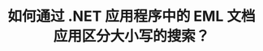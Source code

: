 ---
############################# Static ############################
layout: "auto-gen-gist"
draft: false
path: "zh/search/net/case-sensitive/eml/"
otherformats: PDF DOC DOT DOCX DOCM DOTX DOTM TXT ODT OTT RTF XLS XLT XLSX XLSM XLSB XLTX XLTM XLA XLAM ODS OTS CSV TSV XML PPT PPS POT PPTX PPTM POTX POTM PPSX PPSM ODP PST EMLX MSG ONE ZIP XHTML MHTML MD CHM EPUB  FB2 

############################# Head ############################
head_title: "通过 .NET 通过 EML 文档应用区分大小写的文本搜索"
head_description: "GroupDocs.Search .NET API 使软件程序员能够应用区分大小写的文本搜索并通过 .NET API 查找 EML 文档中的确切单词序列。"

############################# Header ############################
title: "如何通过 .NET 应用程序中的 EML 文档应用区分大小写的搜索？"
description: "GroupDocs.Search .NET API 允许软件开发人员在 .NET 应用程序中通过各种文档类型（如 PDF、HTML、DOCX、PPTX、XLSX 等）应用区分大小写的文本搜索。"

######################### Download Button #######################
button:
    enable: true

############################# About ############################
about:
    enable: true
    title: "W帽子是区分大小写的搜索以及如何通过.NET 实现它？"
    content: |
      有许多有用的搜索技术可以帮助用户在各种类型的文档中搜索单词或其他数据的特定组合。区分大小写搜索是一种非常有用的技术，它允许用户搜索文档和网页，无论大小写字母被视为不同还是相同。例如，“Computer”、“computer”和“COMPUTER”将被视为不同的单词，因为字母“C”在第一个实例中是大写的，第二个是小写的，第三个是全部大写的。 GroupDocs.Search for .NET 是方便的高性能文档搜索 API，它使软件创建者能够制作软件应用程序和工具，以轻松完成文本搜索和文档索引。 API 支持一些最常用的文件格式，例如 PDF、HTML、Outlook 电子邮件、Microsoft Office Word、Excel 工作表、PowerPoint 演示文稿、Outlook MSG、PST 等等。另一个有用的功能是它可以识别以与您的键盘布局不匹配的语言编写的搜索查询。

############################# content ############################
steps:
    enable: true
    block:
    - title_left: "通过 .NET 在 EML 文档中执行区分大小写的搜索"
      content_left: |
       GroupDocs.Search .NET API 使软件程序员能够在他们自己的 C# .NET 应用程序中添加区分大小写的搜索功能。 下面的 .NET 代码示例说明了如何使用 EML 文件中的文本形式的查询来实现区分大小写的搜索，只需几行代码。

      title_right: "在 EML 文档中应用区分大小写的搜索"
      content_right: |
         * 确定索引文件夹和文档文件夹的路径。
         * 通过调用[Index](https://apireference.groupdocs.com/search/net/groupdocs.search/index/constructors/2)类的实例在指定文件夹中生成索引
         * 通过调用 [Add](https://apireference.groupdocs.com/search/net/groupdocs.search.index/add/methods/1) 类的实例从指定文件夹索引文档
         * 初始化 [SearchOptions](https://apireference.groupdocs.com/search/net/groupdocs.search.options/searchoptions) 类的新实例
         * 通过调用 [UseCaseSensitiveSearch](https://apireference.groupdocs.com/search/net/groupdocs.search.options/searchoptions/properties/usecasesensitivesearch) 方法启用区分大小写的搜索
         * 定义搜索字符串并开始搜索
         
        
      gisthash: "805df69ebb1145d5c15c212431de1395"
      gistfile: "case-sensitive_in_text_queries_dotnet.cs"

    - title_left: "通过 .NET 以对象形式执行区分大小写的搜索"
      content_left: |
        GroupDocs.Search .NET 使软件开发人员能够在 .NET 应用程序中发现记住大写和小写字母的单词。 以下 .NET 代码示例说明了如何在 EML 文档中对对象形式的查询应用区分大小写的搜索。 

      title_right: "在 EML 文档中进行区分大小写的搜索"
      content_right: |
        * 确定索引文件夹和文档文件夹的路径。
        * 通过调用[Index](https://apireference.groupdocs.com/search/net/groupdocs.search/index/constructors/2)类的实例在指定文件夹中生成索引
        * 通过调用 [Add](https://apireference.groupdocs.com/search/net/groupdocs.search.index/add/methods/1) 类的实例从指定文件夹索引文档
        * 初始化 [SearchOptions](https://apireference.groupdocs.com/search/net/groupdocs.search.options/searchoptions) 类的新实例
        * 通过调用 [UseCaseSensitiveSearch](https://apireference.groupdocs.com/search/net/groupdocs.search.options/searchoptions/properties/usecasesensitivesearch) 方法启用区分大小写的搜索
        * 通过调用 [CreateWordQuery](https://apireference.groupdocs.com/search/net/groupdocs.search/searchquery/methods/createwordquery) 方法以对象形式创建搜索查询
        * 开始搜索并显示搜索结果
     
      gisthash: "846d0dd11f88a59d62f083e33e84286b"
      gistfile: "case-sensitive_search_in_object_queries_dotnet.cs"

    - title_left: "系统要求"
      content_left: |
       所有主要平台和操作系统都支持 GroupDocs.Search for .NET。 如需完整的系统要求指南，请在执行以下代码之前访问 [系统要求](https://docs.groupdocs.com/search/net/system-requirements/)，请确保您已安装以下先决条件 系统：
         * 操作系统：Microsoft Windows、Linux、MacOS
         * 开发环境：Visual Studio、Xamarin、MonoDevelop 等
         * 框架：.NET Framework、.NET Standard、.NET Core、Mono
         * 获取最新版本的 GroupDocs.Search 从 [NuGet](https://www.nuget.org/packages/GroupDocs.search/) 搜索 .NET API
        
      title_right: "为什么使用 GroupDocs.Search"
      content_right: |
        * 在内存和磁盘上创建搜索索引。
        * 从文件、流或结构索引的能力。
        * 受密码保护的文档索引支持。
        * 支持合并多个索引。
        * 在搜索索引期间过滤文档。
        * 搜索期间的拼写检查支持。
        * 完全支持混合字符
        * 将不同类型的搜索组合到一个搜索查询中。
        * 简单的单词和正则表达式搜索支持
        * 完全支持搜索查询中的别名替换。

demos:
    enable: true
        

more_formats:
    enable: true


back_to_top:
    enable: true
---